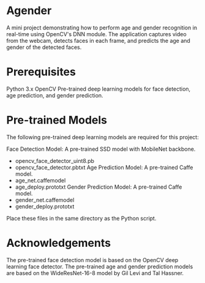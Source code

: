 # Agender
A mini project demonstrating how to perform age and gender recognition in real-time using OpenCV's DNN module. The application captures video from the webcam, detects faces in each frame, and predicts the age and gender of the detected faces.

# Prerequisites
Python 3.x
OpenCV
Pre-trained deep learning models for face detection, age prediction, and gender prediction.

# Pre-trained Models
The following pre-trained deep learning models are required for this project:

Face Detection Model: A pre-trained SSD model with MobileNet backbone.
- opencv_face_detector_uint8.pb
- opencv_face_detector.pbtxt
Age Prediction Model: A pre-trained Caffe model.
- age_net.caffemodel
- age_deploy.prototxt
Gender Prediction Model: A pre-trained Caffe model.
- gender_net.caffemodel
- gender_deploy.prototxt

Place these files in the same directory as the Python script.

# Acknowledgements
The pre-trained face detection model is based on the OpenCV deep learning face detector.
The pre-trained age and gender prediction models are based on the WideResNet-16-8 model by Gil Levi and Tal Hassner.
